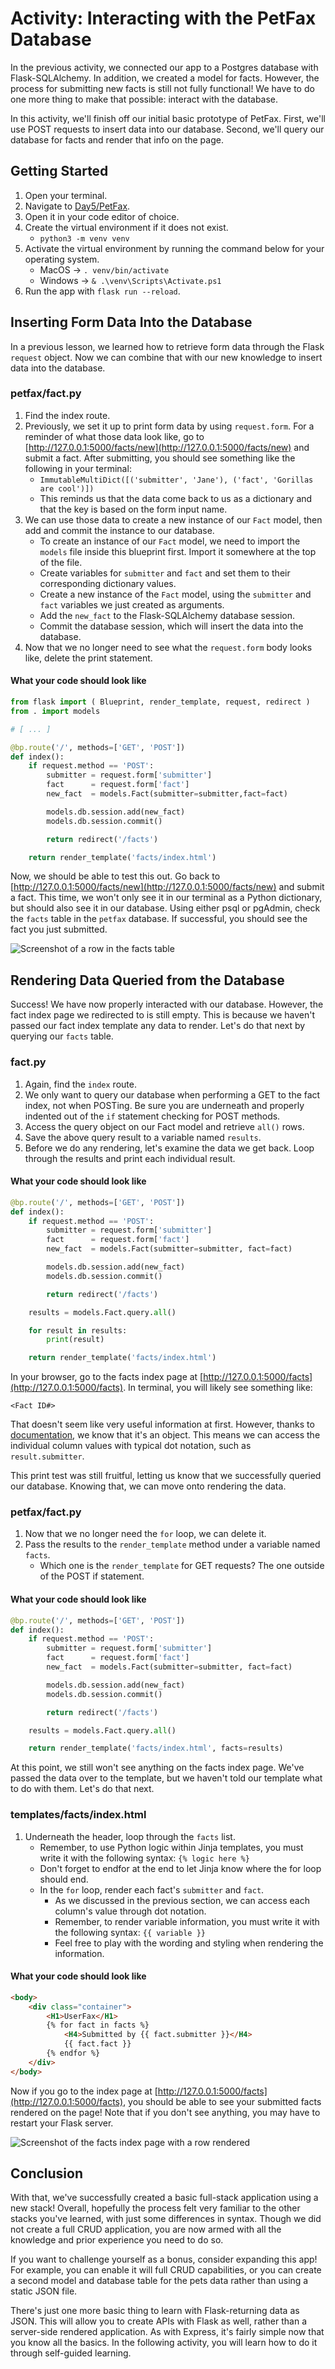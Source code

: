# Activity: Interacting with the PetFax Database

In the previous activity, we connected our app to a Postgres database with Flask-SQLAlchemy. In addition, we created a model for facts. However, the process for submitting new facts is still not fully functional! We have to do one more thing to make that possible: interact with the database.

In this activity, we'll finish off our initial basic prototype of PetFax. First, we'll use POST requests to insert data into our database. Second, we'll query our database for facts and render that info on the page.

## Getting Started

1. Open your terminal.
2. Navigate to [Day5/PetFax](../PetFax).
3. Open it in your code editor of choice.
4. Create the virtual environment if it does not exist.
   - `python3 -m venv venv`
5. Activate the virtual environment by running the command below for your operating system.
   - MacOS -> `. venv/bin/activate`
   - Windows -> `& .\venv\Scripts\Activate.ps1`
6. Run the app with `flask run --reload`.

## Inserting Form Data Into the Database

In a previous lesson, we learned how to retrieve form data through the Flask `request` object. Now we can combine that with our new knowledge to insert data into the database.

### petfax/fact.py

1. Find the index route.
2. Previously, we set it up to print form data by using `request.form`. For a reminder of what those data look like, go to [http://127.0.0.1:5000/facts/new](http://127.0.0.1:5000/facts/new) and submit a fact. After submitting, you should see something like the following in your terminal:
   - `ImmutableMultiDict([('submitter', 'Jane'), ('fact', 'Gorillas are cool')])`
   - This reminds us that the data come back to us as a dictionary and that the key is based on the form input name.
3. We can use those data to create a new instance of our `Fact` model, then add and commit the instance to our database.
   - To create an instance of our `Fact` model, we need to import the `models` file inside this blueprint first. Import it somewhere at the top of the file.
   - Create variables for `submitter` and `fact` and set them to their corresponding dictionary values.
   - Create a new instance of the `Fact` model, using the `submitter` and `fact` variables we just created as arguments.
   - Add the `new_fact` to the Flask-SQLAlchemy database session.
   - Commit the database session, which will insert the data into the database.
4. Now that we no longer need to see what the `request.form` body looks like, delete the print statement.

#### What your code should look like

```python
from flask import ( Blueprint, render_template, request, redirect )
from . import models

# [ ... ]

@bp.route('/', methods=['GET', 'POST'])
def index():
    if request.method == 'POST':
        submitter = request.form['submitter']
        fact      = request.form['fact']
        new_fact  = models.Fact(submitter=submitter,fact=fact)

        models.db.session.add(new_fact)
        models.db.session.commit()

        return redirect('/facts')

    return render_template('facts/index.html')
```

Now, we should be able to test this out. Go back to [http://127.0.0.1:5000/facts/new](http://127.0.0.1:5000/facts/new) and submit a fact. This time, we won't only see it in our terminal as a Python dictionary, but should also see it in our database. Using either psql or pgAdmin, check the `facts` table in the `petfax` database. If successful, you should see the fact you just submitted.

![Screenshot of a row in the facts table](lessons-ppp-6-interacting-with-the-database-Activity.1.png)

## Rendering Data Queried from the Database

Success! We have now properly interacted with our database. However, the fact index page we redirected to is still empty. This is because we haven't passed our fact index template any data to render. Let's do that next by querying our `facts` table.

### fact.py

1. Again, find the `index` route.
2. We only want to query our database when performing a GET to the fact index, not when POSTing. Be sure you are underneath and properly indented out of the `if` statement checking for POST methods.
3. Access the query object on our Fact model and retrieve `all()` rows.
4. Save the above query result to a variable named `results`.
5. Before we do any rendering, let's examine the data we get back. Loop through the results and print each individual result.

#### What your code should look like

```python
@bp.route('/', methods=['GET', 'POST'])
def index():
    if request.method == 'POST':
        submitter = request.form['submitter']
        fact      = request.form['fact']
        new_fact  = models.Fact(submitter=submitter, fact=fact)

        models.db.session.add(new_fact)
        models.db.session.commit()

        return redirect('/facts')

    results = models.Fact.query.all()

    for result in results:
        print(result)

    return render_template('facts/index.html')
```

In your browser, go to the facts index page at [http://127.0.0.1:5000/facts](http://127.0.0.1:5000/facts). In terminal, you will likely see something like:

```text
<Fact ID#>
```

That doesn't seem like very useful information at first. However, thanks to [documentation](https://flask-sqlalchemy.palletsprojects.com/en/2.x/api/#flask_sqlalchemy.BaseQuery), we know that it's an object. This means we can access the individual column values with typical dot notation, such as `result.submitter`.

This print test was still fruitful, letting us know that we successfully queried our database. Knowing that, we can move onto rendering the data.

### petfax/fact.py

1. Now that we no longer need the `for` loop, we can delete it.
2. Pass the results to the `render_template` method under a variable named `facts`.
   - Which one is the `render_template` for GET requests? The one outside of the POST if statement.

#### What your code should look like

```python
@bp.route('/', methods=['GET', 'POST'])
def index():
    if request.method == 'POST':
        submitter = request.form['submitter']
        fact      = request.form['fact']
        new_fact  = models.Fact(submitter=submitter, fact=fact)

        models.db.session.add(new_fact)
        models.db.session.commit()

        return redirect('/facts')

    results = models.Fact.query.all()

    return render_template('facts/index.html', facts=results)
```

At this point, we still won't see anything on the facts index page. We've passed the data over to the template, but we haven't told our template what to do with them. Let's do that next.

### templates/facts/index.html

1. Underneath the header, loop through the `facts` list.
   - Remember, to use Python logic within Jinja templates, you must write it with the following syntax: `{% logic here %}`
   - Don't forget to endfor at the end to let Jinja know where the for loop should end.
   - In the `for` loop, render each fact's `submitter` and `fact`.
     - As we discussed in the previous section, we can access each column's value through dot notation.
     - Remember, to render variable information, you must write it with the following syntax: `{{ variable }}`
     - Feel free to play with the wording and styling when rendering the information.

#### What your code should look like

```html
<body>
    <div class="container">
        <H1>UserFax</H1>
        {% for fact in facts %}
            <H4>Submitted by {{ fact.submitter }}</H4>
            {{ fact.fact }}
        {% endfor %}
    </div>
</body>
```

Now if you go to the index page at [http://127.0.0.1:5000/facts](http://127.0.0.1:5000/facts), you should be able to see your submitted facts rendered on the page! Note that if you don't see anything, you may have to restart your Flask server.

![Screenshot of the facts index page with a row rendered](lessons-ppp-6-interacting-with-the-database-Activity.2.png)

## Conclusion

With that, we've successfully created a basic full-stack application using a new stack! Overall, hopefully the process felt very familiar to the other stacks you've learned, with just some differences in syntax. Though we did not create a full CRUD application, you are now armed with all the knowledge and prior experience you need to do so.

If you want to challenge yourself as a bonus, consider expanding this app! For example, you can enable it will full CRUD capabilities, or you can create a second model and database table for the pets data rather than using a static JSON file.

There's just one more basic thing to learn with Flask-returning data as JSON. This will allow you to create APIs with Flask as well, rather than a server-side rendered application. As with Express, it's fairly simple now that you know all the basics. In the following activity, you will learn how to do it through self-guided learning.
